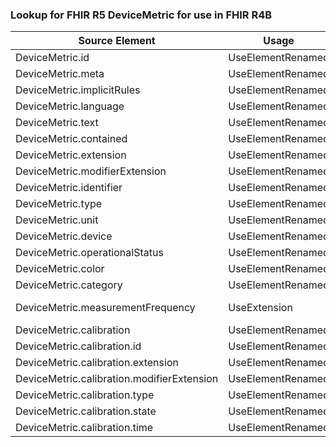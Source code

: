 ### Lookup for FHIR R5 DeviceMetric for use in FHIR R4B

| Source Element | Usage | Target |
| -------------- | ----- | ------ |
| DeviceMetric.id | UseElementRenamed | DeviceMetric.id |
| DeviceMetric.meta | UseElementRenamed | DeviceMetric.meta |
| DeviceMetric.implicitRules | UseElementRenamed | DeviceMetric.implicitRules |
| DeviceMetric.language | UseElementRenamed | DeviceMetric.language |
| DeviceMetric.text | UseElementRenamed | DeviceMetric.text |
| DeviceMetric.contained | UseElementRenamed | DeviceMetric.contained |
| DeviceMetric.extension | UseElementRenamed | DeviceMetric.extension |
| DeviceMetric.modifierExtension | UseElementRenamed | DeviceMetric.modifierExtension |
| DeviceMetric.identifier | UseElementRenamed | DeviceMetric.identifier |
| DeviceMetric.type | UseElementRenamed | DeviceMetric.type |
| DeviceMetric.unit | UseElementRenamed | DeviceMetric.unit |
| DeviceMetric.device | UseElementRenamed | DeviceMetric.parent |
| DeviceMetric.operationalStatus | UseElementRenamed | DeviceMetric.operationalStatus |
| DeviceMetric.color | UseElementRenamed | DeviceMetric.color |
| DeviceMetric.category | UseElementRenamed | DeviceMetric.category |
| DeviceMetric.measurementFrequency | UseExtension | http://hl7.org/fhir/5.0/StructureDefinition/extension-DeviceMetric.measurementFrequency |
| DeviceMetric.calibration | UseElementRenamed | DeviceMetric.calibration |
| DeviceMetric.calibration.id | UseElementRenamed | DeviceMetric.calibration.id |
| DeviceMetric.calibration.extension | UseElementRenamed | DeviceMetric.calibration.extension |
| DeviceMetric.calibration.modifierExtension | UseElementRenamed | DeviceMetric.calibration.modifierExtension |
| DeviceMetric.calibration.type | UseElementRenamed | DeviceMetric.calibration.type |
| DeviceMetric.calibration.state | UseElementRenamed | DeviceMetric.calibration.state |
| DeviceMetric.calibration.time | UseElementRenamed | DeviceMetric.calibration.time |

